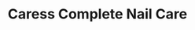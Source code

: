 ---
title: "Caress Complete Nail Care"
url: /redwood-city/caress-complete-nail-care/
shop: beauty
---